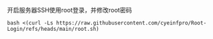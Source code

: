 开启服务器SSH使用root登录，并修改root密码

```
bash <(curl -Ls https://raw.githubusercontent.com/cyeinfpro/Root-Login/refs/heads/main/root.sh)
```
